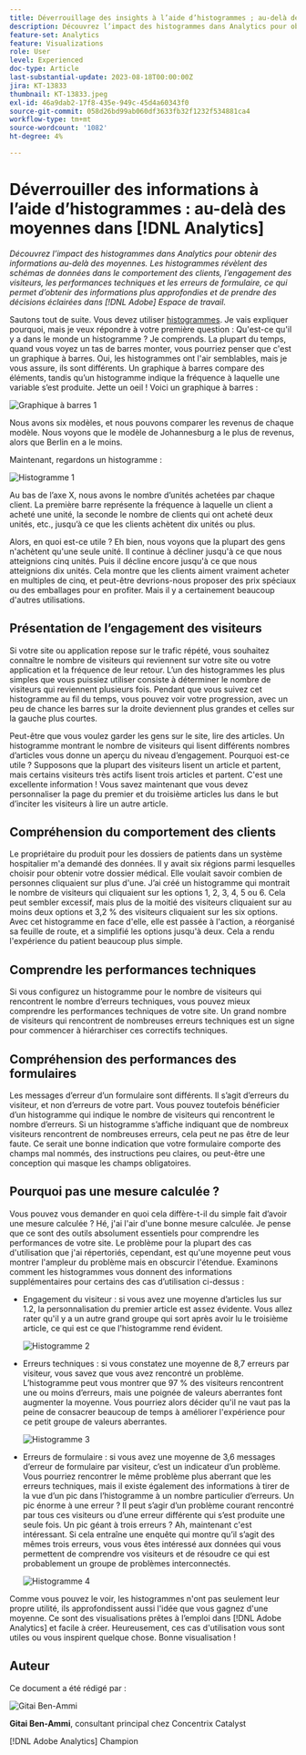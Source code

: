 ```yaml
---
title: Déverrouillage des insights à l’aide d’histogrammes ; au-delà des moyennes dans [!DNL Analytics]
description: Découvrez l’impact des histogrammes dans Analytics pour obtenir des informations au-delà des moyennes.
feature-set: Analytics
feature: Visualizations
role: User
level: Experienced
doc-type: Article
last-substantial-update: 2023-08-18T00:00:00Z
jira: KT-13833
thumbnail: KT-13833.jpeg
exl-id: 46a9dab2-17f8-435e-949c-45d4a60343f0
source-git-commit: 058d26bd99ab060df3633fb32f1232f534881ca4
workflow-type: tm+mt
source-wordcount: '1082'
ht-degree: 4%

---
```


# Déverrouiller des informations à l’aide d’histogrammes : au-delà des moyennes dans [!DNL Analytics]

_Découvrez l’impact des histogrammes dans Analytics pour obtenir des informations au-delà des moyennes. Les histogrammes révèlent des schémas de données dans le comportement des clients, l’engagement des visiteurs, les performances techniques et les erreurs de formulaire, ce qui permet d’obtenir des informations plus approfondies et de prendre des décisions éclairées dans [!DNL Adobe] Espace de travail._

Sautons tout de suite. Vous devez utiliser [histogrammes](https://experienceleague.adobe.com/docs/analytics/analyze/analysis-workspace/visualizations/histogram.html?lang=fr). Je vais expliquer pourquoi, mais je veux répondre à votre première question : Qu&#39;est-ce qu&#39;il y a dans le monde un histogramme ? Je comprends. La plupart du temps, quand vous voyez un tas de barres monter, vous pourriez penser que c&#39;est un graphique à barres. Oui, les histogrammes ont l&#39;air semblables, mais je vous assure, ils sont différents. Un graphique à barres compare des éléments, tandis qu’un histogramme indique la fréquence à laquelle une variable s’est produite. Jette un oeil ! Voici un graphique à barres :

![Graphique à barres 1](assets/bar-chart-1.png)

Nous avons six modèles, et nous pouvons comparer les revenus de chaque modèle. Nous voyons que le modèle de Johannesburg a le plus de revenus, alors que Berlin en a le moins.

Maintenant, regardons un histogramme :

![Histogramme 1](assets/histogram-1.png)

Au bas de l’axe X, nous avons le nombre d’unités achetées par chaque client. La première barre représente la fréquence à laquelle un client a acheté une unité, la seconde le nombre de clients qui ont acheté deux unités, etc., jusqu’à ce que les clients achètent dix unités ou plus.

Alors, en quoi est-ce utile ? Eh bien, nous voyons que la plupart des gens n&#39;achètent qu&#39;une seule unité. Il continue à décliner jusqu&#39;à ce que nous atteignions cinq unités. Puis il décline encore jusqu&#39;à ce que nous atteignions dix unités. Cela montre que les clients aiment vraiment acheter en multiples de cinq, et peut-être devrions-nous proposer des prix spéciaux ou des emballages pour en profiter. Mais il y a certainement beaucoup d&#39;autres utilisations.

## Présentation de l’engagement des visiteurs

Si votre site ou application repose sur le trafic répété, vous souhaitez connaître le nombre de visiteurs qui reviennent sur votre site ou votre application et la fréquence de leur retour. L’un des histogrammes les plus simples que vous puissiez utiliser consiste à déterminer le nombre de visiteurs qui reviennent plusieurs fois. Pendant que vous suivez cet histogramme au fil du temps, vous pouvez voir votre progression, avec un peu de chance les barres sur la droite deviennent plus grandes et celles sur la gauche plus courtes.

Peut-être que vous voulez garder les gens sur le site, lire des articles. Un histogramme montrant le nombre de visiteurs qui lisent différents nombres d’articles vous donne un aperçu du niveau d’engagement. Pourquoi est-ce utile ? Supposons que la plupart des visiteurs lisent un article et partent, mais certains visiteurs très actifs lisent trois articles et partent. C&#39;est une excellente information ! Vous savez maintenant que vous devez personnaliser la page du premier et du troisième articles lus dans le but d’inciter les visiteurs à lire un autre article.

## Compréhension du comportement des clients

Le propriétaire du produit pour les dossiers de patients dans un système hospitalier m&#39;a demandé des données. Il y avait six régions parmi lesquelles choisir pour obtenir votre dossier médical. Elle voulait savoir combien de personnes cliquaient sur plus d&#39;une. J’ai créé un histogramme qui montrait le nombre de visiteurs qui cliquaient sur les options 1, 2, 3, 4, 5 ou 6. Cela peut sembler excessif, mais plus de la moitié des visiteurs cliquaient sur au moins deux options et 3,2 % des visiteurs cliquaient sur les six options. Avec cet histogramme en face d&#39;elle, elle est passée à l&#39;action, a réorganisé sa feuille de route, et a simplifié les options jusqu&#39;à deux. Cela a rendu l&#39;expérience du patient beaucoup plus simple.

## Comprendre les performances techniques

Si vous configurez un histogramme pour le nombre de visiteurs qui rencontrent le nombre d’erreurs techniques, vous pouvez mieux comprendre les performances techniques de votre site. Un grand nombre de visiteurs qui rencontrent de nombreuses erreurs techniques est un signe pour commencer à hiérarchiser ces correctifs techniques.

## Compréhension des performances des formulaires

Les messages d’erreur d’un formulaire sont différents. Il s’agit d’erreurs du visiteur, et non d’erreurs de votre part. Vous pouvez toutefois bénéficier d’un histogramme qui indique le nombre de visiteurs qui rencontrent le nombre d’erreurs. Si un histogramme s’affiche indiquant que de nombreux visiteurs rencontrent de nombreuses erreurs, cela peut ne pas être de leur faute. Ce serait une bonne indication que votre formulaire comporte des champs mal nommés, des instructions peu claires, ou peut-être une conception qui masque les champs obligatoires.

## Pourquoi pas une mesure calculée ?

Vous pouvez vous demander en quoi cela diffère-t-il du simple fait d’avoir une mesure calculée ? Hé, j&#39;ai l&#39;air d&#39;une bonne mesure calculée. Je pense que ce sont des outils absolument essentiels pour comprendre les performances de votre site. Le problème pour la plupart des cas d&#39;utilisation que j&#39;ai répertoriés, cependant, est qu&#39;une moyenne peut vous montrer l&#39;ampleur du problème mais en obscurcir l&#39;étendue. Examinons comment les histogrammes vous donnent des informations supplémentaires pour certains des cas d’utilisation ci-dessus :

- Engagement du visiteur : si vous avez une moyenne d’articles lus sur 1.2, la personnalisation du premier article est assez évidente. Vous allez rater qu&#39;il y a un autre grand groupe qui sort après avoir lu le troisième article, ce qui est ce que l&#39;histogramme rend évident.

  ![Histogramme 2](assets/histogram-2.png)

- Erreurs techniques : si vous constatez une moyenne de 8,7 erreurs par visiteur, vous savez que vous avez rencontré un problème. L’histogramme peut vous montrer que 97 % des visiteurs rencontrent une ou moins d’erreurs, mais une poignée de valeurs aberrantes font augmenter la moyenne. Vous pourriez alors décider qu&#39;il ne vaut pas la peine de consacrer beaucoup de temps à améliorer l&#39;expérience pour ce petit groupe de valeurs aberrantes.

  ![Histogramme 3](assets/histogram-3.png)

- Erreurs de formulaire : si vous avez une moyenne de 3,6 messages d’erreur de formulaire par visiteur, c’est un indicateur d’un problème. Vous pourriez rencontrer le même problème plus aberrant que les erreurs techniques, mais il existe également des informations à tirer de la vue d’un pic dans l’histogramme à un nombre particulier d’erreurs. Un pic énorme à une erreur ? Il peut s’agir d’un problème courant rencontré par tous ces visiteurs ou d’une erreur différente qui s’est produite une seule fois. Un pic géant à trois erreurs ? Ah, maintenant c&#39;est intéressant. Si cela entraîne une enquête qui montre qu’il s’agit des mêmes trois erreurs, vous vous êtes intéressé aux données qui vous permettent de comprendre vos visiteurs et de résoudre ce qui est probablement un groupe de problèmes interconnectés.

  ![Histogramme 4](assets/histogram-4.png)

Comme vous pouvez le voir, les histogrammes n&#39;ont pas seulement leur propre utilité, ils approfondissent aussi l&#39;idée que vous gagnez d&#39;une moyenne. Ce sont des visualisations prêtes à l’emploi dans [!DNL Adobe Analytics] et facile à créer. Heureusement, ces cas d&#39;utilisation vous sont utiles ou vous inspirent quelque chose. Bonne visualisation !

## Auteur

Ce document a été rédigé par :

![Gitai Ben-Ammi](assets/gitai-headshot.png)

**Gitai Ben-Ammi**, consultant principal chez Concentrix Catalyst

[!DNL Adobe Analytics] Champion
